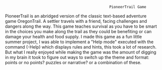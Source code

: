                                                     PioneerTrail Game
PioneerTrail is an abridged version of the classic text-based adventure game OregonTrail. A settler travels with a friend, facing challenges and dangers along the way. This game teaches survival as you have to be smart in the choices you make along the trail as they could be benefiting or can damage your health and food supply. I made this game as a fun little summer project, I was able to implement a "Help mode" executed with the command (-Help) which displays rules and hints, this took a lot of research. But what I really enjoyed while making the game was the amount of digging in my brain it took to figure out ways to switch up the theme and format: points or no points? puzzles or narrative? or a combination of these. 
